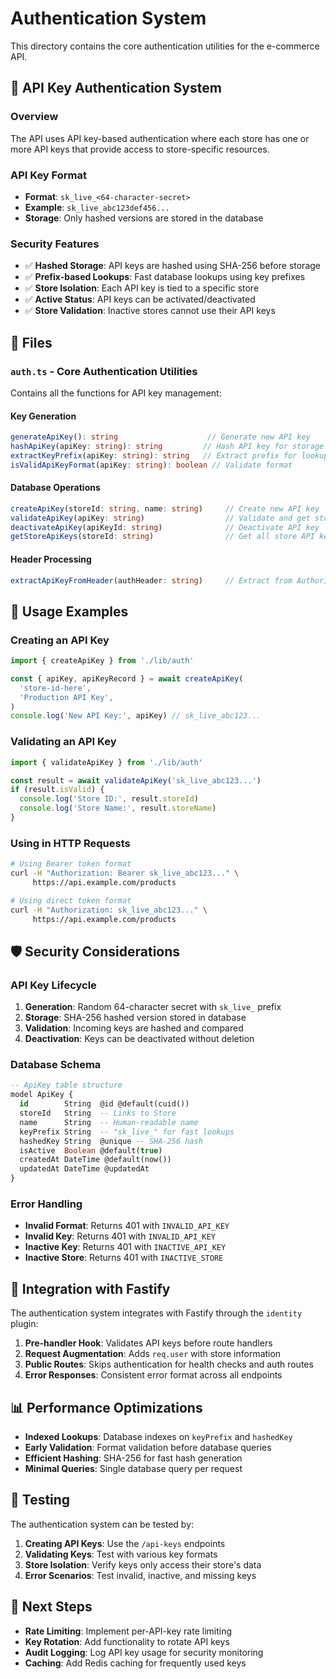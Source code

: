 # Authentication System

This directory contains the core authentication utilities for the e-commerce API.

## 🔐 **API Key Authentication System**

### **Overview**

The API uses API key-based authentication where each store has one or more API keys that provide access to store-specific resources.

### **API Key Format**

- **Format**: `sk_live_<64-character-secret>`
- **Example**: `sk_live_abc123def456...`
- **Storage**: Only hashed versions are stored in the database

### **Security Features**

- ✅ **Hashed Storage**: API keys are hashed using SHA-256 before storage
- ✅ **Prefix-based Lookups**: Fast database lookups using key prefixes
- ✅ **Store Isolation**: Each API key is tied to a specific store
- ✅ **Active Status**: API keys can be activated/deactivated
- ✅ **Store Validation**: Inactive stores cannot use their API keys

## 📁 **Files**

### **`auth.ts`** - Core Authentication Utilities

Contains all the functions for API key management:

#### **Key Generation**

```typescript
generateApiKey(): string                    // Generate new API key
hashApiKey(apiKey: string): string         // Hash API key for storage
extractKeyPrefix(apiKey: string): string   // Extract prefix for lookups
isValidApiKeyFormat(apiKey: string): boolean // Validate format
```

#### **Database Operations**

```typescript
createApiKey(storeId: string, name: string)     // Create new API key
validateApiKey(apiKey: string)                  // Validate and get store info
deactivateApiKey(apiKeyId: string)              // Deactivate API key
getStoreApiKeys(storeId: string)                // Get all store API keys
```

#### **Header Processing**

```typescript
extractApiKeyFromHeader(authHeader: string)     // Extract from Authorization header
```

## 🔧 **Usage Examples**

### **Creating an API Key**

```typescript
import { createApiKey } from './lib/auth'

const { apiKey, apiKeyRecord } = await createApiKey(
  'store-id-here',
  'Production API Key',
)
console.log('New API Key:', apiKey) // sk_live_abc123...
```

### **Validating an API Key**

```typescript
import { validateApiKey } from './lib/auth'

const result = await validateApiKey('sk_live_abc123...')
if (result.isValid) {
  console.log('Store ID:', result.storeId)
  console.log('Store Name:', result.storeName)
}
```

### **Using in HTTP Requests**

```bash
# Using Bearer token format
curl -H "Authorization: Bearer sk_live_abc123..." \
     https://api.example.com/products

# Using direct token format
curl -H "Authorization: sk_live_abc123..." \
     https://api.example.com/products
```

## 🛡️ **Security Considerations**

### **API Key Lifecycle**

1. **Generation**: Random 64-character secret with `sk_live_` prefix
2. **Storage**: SHA-256 hashed version stored in database
3. **Validation**: Incoming keys are hashed and compared
4. **Deactivation**: Keys can be deactivated without deletion

### **Database Schema**

```sql
-- ApiKey table structure
model ApiKey {
  id        String  @id @default(cuid())
  storeId   String  -- Links to Store
  name      String  -- Human-readable name
  keyPrefix String  -- "sk_live_" for fast lookups
  hashedKey String  @unique -- SHA-256 hash
  isActive  Boolean @default(true)
  createdAt DateTime @default(now())
  updatedAt DateTime @updatedAt
}
```

### **Error Handling**

- **Invalid Format**: Returns 401 with `INVALID_API_KEY`
- **Invalid Key**: Returns 401 with `INVALID_API_KEY`
- **Inactive Key**: Returns 401 with `INACTIVE_API_KEY`
- **Inactive Store**: Returns 401 with `INACTIVE_STORE`

## 🔄 **Integration with Fastify**

The authentication system integrates with Fastify through the `identity` plugin:

1. **Pre-handler Hook**: Validates API keys before route handlers
2. **Request Augmentation**: Adds `req.user` with store information
3. **Public Routes**: Skips authentication for health checks and auth routes
4. **Error Responses**: Consistent error format across all endpoints

## 📊 **Performance Optimizations**

- **Indexed Lookups**: Database indexes on `keyPrefix` and `hashedKey`
- **Early Validation**: Format validation before database queries
- **Efficient Hashing**: SHA-256 for fast hash generation
- **Minimal Queries**: Single database query per request

## 🧪 **Testing**

The authentication system can be tested by:

1. **Creating API Keys**: Use the `/api-keys` endpoints
2. **Validating Keys**: Test with various key formats
3. **Store Isolation**: Verify keys only access their store's data
4. **Error Scenarios**: Test invalid, inactive, and missing keys

## 🚀 **Next Steps**

- **Rate Limiting**: Implement per-API-key rate limiting
- **Key Rotation**: Add functionality to rotate API keys
- **Audit Logging**: Log API key usage for security monitoring
- **Caching**: Add Redis caching for frequently used keys
